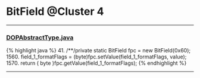 # BitField @Cluster 4

***

### [DOPAbstractType.java](https://searchcode.com/codesearch/view/88635700/)
{% highlight java %}
41. /**/private static BitField fpc = new BitField(0x60);
1560.     field_1_formatFlags = (byte)fpc.setValue(field_1_formatFlags, value);
1570.     return ( byte )fpc.getValue(field_1_formatFlags);
{% endhighlight %}

***

